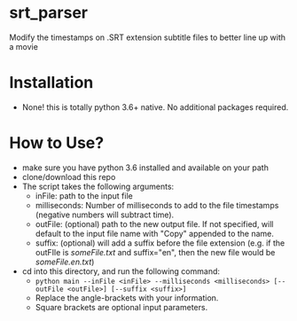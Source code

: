 # srt_parser
Modify the timestamps on .SRT extension subtitle files to better line up with a movie

# Installation
- None! this is totally python 3.6+ native. No additional packages required.

# How to Use?
- make sure you have python 3.6 installed and available on your path
- clone/download this repo
- The script takes the following arguments:
    - inFile: path to the input file
    - milliseconds: Number of milliseconds to add to the file timestamps (negative numbers will subtract time).
    - outFile: (optional) path to the new output file. 
        If not specified, will default to the input file name with "Copy" appended to the name.
    - suffix: (optional) will add a suffix before the file extension 
        (e.g. if the outFIle is *someFile.txt* and suffix="en", then the new file would be *someFile.en.txt*)
- cd into this directory, and run the following command:
    - `python main --inFile <inFile> --milliseconds <milliseconds> [--outFile <outFile>] [--suffix <suffix>]`
    - Replace the angle-brackets with your information.
    - Square brackets are optional input parameters.
    
    
    
    
